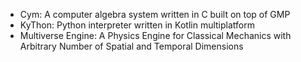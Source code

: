 - Cym: A computer algebra system written in C built on top of GMP
- KyThon: Python interpreter written in Kotlin multiplatform
- Multiverse Engine: A Physics Engine for Classical Mechanics with Arbitrary Number of Spatial and Temporal Dimensions
